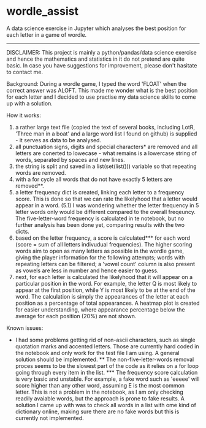 # wordle_assist
A data science exercise in Jupyter which analyses the best position for each letter in a game of wordle.

***
DISCLAIMER:
This project is mainly a python/pandas/data science exercise and hence the mathematics and statistics in it do not pretend are quite basic. In case you have suggestions for improvement, please don't hasitate to contact me.

Background:
During a wordle game, I typed the word 'FLOAT' when the correct answer was ALOFT. This made me wonder what is the best position for each letter and I decided to use practise my data science skills to come up with a solution.

How it works:
  1. a rather large text file (copied the text of several books, including LotR, 'Three man in a boat' and a large word list I found on github) is supplied  - it serves as data to be analysed.
  2. all punctuation signs, digits and special characters* are removed and all letters are conerted to lowecase - what remains is a lowercase string of words, separated by spaces and new lines.
  3. the string is split and saved in a list(set(list())) variable so that repeating words are removed.
  4. with a for cycle all words that do not have exactly 5 letters are removed**.
  5. a letter frequency dict is created, linking each letter to a frequency score. This is done so that we can rate the likelyhood that a letter would appear in a word.
  (5.1) I was wondering whether the letter frequency in 5 letter words only would be different compared to the overall freqeuncy. The five-letter-word frequency is calculated in te notebook, but no further analysis has been done yet, comparing results with the two dicts.
  6. based on the letter frequency, a score is calculated*** for each word (score = sum of all letters indivudual frequencies). The higher scoring words aim to open as many letters as possible in the wordle game, giving the player information for the following attempts; words with repeating letters can be filtered; a 'vowel count' column is also present as vowels are less in number and hence easier to guess.
  7. next, for each letter is calculated the likelyhood that it will appear on a particular position in the word. For example, the letter Q is most likely to appear at the first position, while Y is most likely to be at the end of the word. The calculation is simply the appearances of the letter at each position as a percentage of total appearances. A heatmap plot is created for easier understanding, where appearance percentage below the average for each position (20%) are not shown.


Known issues:
  * I had some problems getting rid of non-ascii characters, such as single quotation marks and accented letters. Those are currently hard coded in the notebook and only work for the test file I am using. A general solution should be implemented.
  ** The non-five-letter-words removal proces seems to be the slowest part of the code as it relies on a for loop going through every item in the list. 
  *** The frequency score calculation is very basic and unstable. For example, a fake word such as 'eeeee' will score higher than any other word, assuming E is the most common letter. This is not a problem in the notebook, as I am only checking readily avaiable words, but the approach is prone to fake results. A solution I came up with was to check all words in a list with ome kind of dictionary online, making sure there are no fake words but this is currently not implemented.
